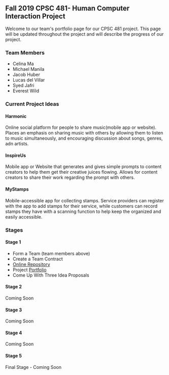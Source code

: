 ## Fall 2019 CPSC 481- Human Computer Interaction Project

Welcome to our team's portfolio page for our CPSC 481 project. This page will be updated throughout the project and will describe the progress of our project.

### Team Members
- Celina Ma  
- Michael Manila  
- Jacob Huber  
- Lucas del Villar  
- Syed Jafri  
- Everest Wild

### Current Project Ideas
#### Harmonic
Online social platform for people to share music(mobile app or website). Places an emphasis on sharing music with others by allowing them to listen to music simultaneously, and encouraging discussion about songs, genres, adn artists.

#### InspireUs
Mobile app or Website that generates and gives simple prompts to content creators to help them get their creative juices flowing. Allows for content creators to share their work regarding the prompt with others.

#### MyStamps
Mobile-accessible app for collecting stamps. Service providers can register with the app to add stamps for their service, while customers can record stamps they have with a scanning function to help keep the organized and easily accessible.

### Stages
#### Stage 1
- Form a Team (team members above)  
- Create a Team Contract  
- [Online Repository](https://github.com/JacobHuber/CPSC481)  
- Project [Portfolio](https://miklem20.github.io/CPSC481-Project-Portfolio/)  
- Come Up With Three Idea Proposals

#### Stage 2
Coming Soon

#### Stage 3
Coming Soon

#### Stage 4
Coming Soon

#### Stage 5
Final Stage - Coming Soon
